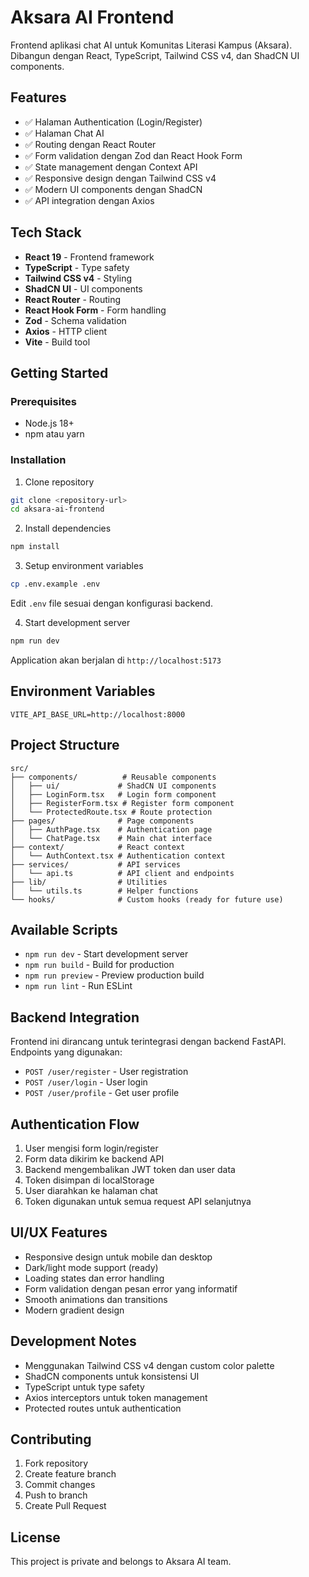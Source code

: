 # Aksara AI Frontend

Frontend aplikasi chat AI untuk Komunitas Literasi Kampus (Aksara). Dibangun dengan React, TypeScript, Tailwind CSS v4, dan ShadCN UI components.

## Features

- ✅ Halaman Authentication (Login/Register)
- ✅ Halaman Chat AI
- ✅ Routing dengan React Router
- ✅ Form validation dengan Zod dan React Hook Form
- ✅ State management dengan Context API
- ✅ Responsive design dengan Tailwind CSS v4
- ✅ Modern UI components dengan ShadCN
- ✅ API integration dengan Axios

## Tech Stack

- **React 19** - Frontend framework
- **TypeScript** - Type safety
- **Tailwind CSS v4** - Styling
- **ShadCN UI** - UI components
- **React Router** - Routing
- **React Hook Form** - Form handling
- **Zod** - Schema validation
- **Axios** - HTTP client
- **Vite** - Build tool

## Getting Started

### Prerequisites

- Node.js 18+
- npm atau yarn

### Installation

1. Clone repository

```bash
git clone <repository-url>
cd aksara-ai-frontend
```

2. Install dependencies

```bash
npm install
```

3. Setup environment variables

```bash
cp .env.example .env
```

Edit `.env` file sesuai dengan konfigurasi backend.

4. Start development server

```bash
npm run dev
```

Application akan berjalan di `http://localhost:5173`

## Environment Variables

```env
VITE_API_BASE_URL=http://localhost:8000
```

## Project Structure

```
src/
├── components/          # Reusable components
│   ├── ui/             # ShadCN UI components
│   ├── LoginForm.tsx   # Login form component
│   ├── RegisterForm.tsx # Register form component
│   └── ProtectedRoute.tsx # Route protection
├── pages/              # Page components
│   ├── AuthPage.tsx    # Authentication page
│   └── ChatPage.tsx    # Main chat interface
├── context/            # React context
│   └── AuthContext.tsx # Authentication context
├── services/           # API services
│   └── api.ts          # API client and endpoints
├── lib/                # Utilities
│   └── utils.ts        # Helper functions
└── hooks/              # Custom hooks (ready for future use)
```

## Available Scripts

- `npm run dev` - Start development server
- `npm run build` - Build for production
- `npm run preview` - Preview production build
- `npm run lint` - Run ESLint

## Backend Integration

Frontend ini dirancang untuk terintegrasi dengan backend FastAPI. Endpoints yang digunakan:

- `POST /user/register` - User registration
- `POST /user/login` - User login
- `POST /user/profile` - Get user profile

## Authentication Flow

1. User mengisi form login/register
2. Form data dikirim ke backend API
3. Backend mengembalikan JWT token dan user data
4. Token disimpan di localStorage
5. User diarahkan ke halaman chat
6. Token digunakan untuk semua request API selanjutnya

## UI/UX Features

- Responsive design untuk mobile dan desktop
- Dark/light mode support (ready)
- Loading states dan error handling
- Form validation dengan pesan error yang informatif
- Smooth animations dan transitions
- Modern gradient design

## Development Notes

- Menggunakan Tailwind CSS v4 dengan custom color palette
- ShadCN components untuk konsistensi UI
- TypeScript untuk type safety
- Axios interceptors untuk token management
- Protected routes untuk authentication

## Contributing

1. Fork repository
2. Create feature branch
3. Commit changes
4. Push to branch
5. Create Pull Request

## License

This project is private and belongs to Aksara AI team.
